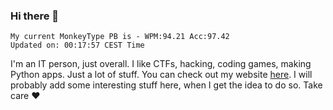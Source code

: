### Hi there 👋
<!-- PB START -->
```
My current MonkeyType PB is - WPM:94.21 Acc:97.42
Updated on: 00:17:57 CEST Time
```
<!-- PB END -->
I'm an IT person, just overall. I like CTFs, hacking, coding games, making Python apps. Just a lot of stuff.
You can check out my website [here](https://skill3472.github.io/).
I will probably add some interesting stuff here, when I get the idea to do so. Take care ❤️

